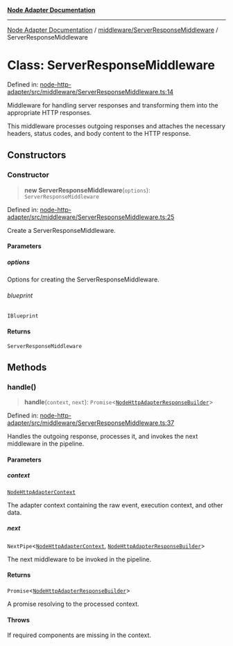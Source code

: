 [**Node Adapter Documentation**](../../../README.md)

***

[Node Adapter Documentation](../../../README.md) / [middleware/ServerResponseMiddleware](../README.md) / ServerResponseMiddleware

# Class: ServerResponseMiddleware

Defined in: [node-http-adapter/src/middleware/ServerResponseMiddleware.ts:14](https://github.com/stonemjs/node-http-adapter/blob/2d4cdca7f2d56ee189e6562c361aeaf96b9f1db2/src/middleware/ServerResponseMiddleware.ts#L14)

Middleware for handling server responses and transforming them into the appropriate HTTP responses.

This middleware processes outgoing responses and attaches the necessary headers, status codes,
and body content to the HTTP response.

## Constructors

### Constructor

> **new ServerResponseMiddleware**(`options`): `ServerResponseMiddleware`

Defined in: [node-http-adapter/src/middleware/ServerResponseMiddleware.ts:25](https://github.com/stonemjs/node-http-adapter/blob/2d4cdca7f2d56ee189e6562c361aeaf96b9f1db2/src/middleware/ServerResponseMiddleware.ts#L25)

Create a ServerResponseMiddleware.

#### Parameters

##### options

Options for creating the ServerResponseMiddleware.

###### blueprint

`IBlueprint`

#### Returns

`ServerResponseMiddleware`

## Methods

### handle()

> **handle**(`context`, `next`): `Promise`\<[`NodeHttpAdapterResponseBuilder`](../../../declarations/type-aliases/NodeHttpAdapterResponseBuilder.md)\>

Defined in: [node-http-adapter/src/middleware/ServerResponseMiddleware.ts:37](https://github.com/stonemjs/node-http-adapter/blob/2d4cdca7f2d56ee189e6562c361aeaf96b9f1db2/src/middleware/ServerResponseMiddleware.ts#L37)

Handles the outgoing response, processes it, and invokes the next middleware in the pipeline.

#### Parameters

##### context

[`NodeHttpAdapterContext`](../../../declarations/interfaces/NodeHttpAdapterContext.md)

The adapter context containing the raw event, execution context, and other data.

##### next

`NextPipe`\<[`NodeHttpAdapterContext`](../../../declarations/interfaces/NodeHttpAdapterContext.md), [`NodeHttpAdapterResponseBuilder`](../../../declarations/type-aliases/NodeHttpAdapterResponseBuilder.md)\>

The next middleware to be invoked in the pipeline.

#### Returns

`Promise`\<[`NodeHttpAdapterResponseBuilder`](../../../declarations/type-aliases/NodeHttpAdapterResponseBuilder.md)\>

A promise resolving to the processed context.

#### Throws

If required components are missing in the context.
